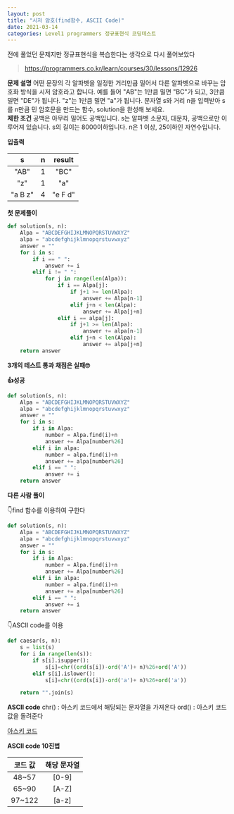 ```yaml
---
layout: post
title: "시저 암호(find함수, ASCII Code)"
date: 2021-03-14
categories: Level1 programmers 정규표현식 코딩테스트
---
```


전에 풀었던 문제지만 정규표현식을 복습한다는 생각으로 다시 풀어보았다

> https://programmers.co.kr/learn/courses/30/lessons/12926

**문제 설명**
어떤 문장의 각 알파벳을 일정한 거리만큼 밀어서 다른 알파벳으로 바꾸는 암호화 방식을 시저 암호라고 합니다. 예를 들어 "AB"는 1만큼 밀면 "BC"가 되고, 3만큼 밀면 "DE"가 됩니다. "z"는 1만큼 밀면 "a"가 됩니다. 문자열 s와 거리 n을 입력받아 s를 n만큼 민 암호문을 만드는 함수, solution을 완성해 보세요.<br>
**제한 조건**
공백은 아무리 밀어도 공백입니다.
s는 알파벳 소문자, 대문자, 공백으로만 이루어져 있습니다.
s의 길이는 8000이하입니다.
n은 1 이상, 25이하인 자연수입니다.

**입출력**

|    s    |  n  | result  |
| :-----: | :-: | :-----: |
|  "AB"   |  1  |  "BC"   |
|   "z"   |  1  |   "a"   |
| "a B z" |  4  | "e F d" |

**첫 문제풀이**

```python
def solution(s, n):
    Alpa = "ABCDEFGHIJKLMNOPQRSTUVWXYZ"
    alpa = "abcdefghijklmnopqrstuvwxyz"
    answer = ""
    for i in s:
        if i == " ":
            answer += i
        elif i != " ":
            for j in range(len(Alpa)):
                if i == Alpa[j]:
                    if j+1 >= len(Alpa):
                        answer += Alpa[n-1]
                    elif j+n < len(Alpa):
                        answer += Alpa[j+n]
                elif i == alpa[j]:
                    if j+1 >= len(Alpa):
                        answer += alpa[n-1]
                    elif j+n < len(Alpa):
                        answer += alpa[j+n]
    return answer
```

**3개의 테스트 통과
채점은 실패🙄**

**👍성공**

```python
def solution(s, n):
    Alpa = "ABCDEFGHIJKLMNOPQRSTUVWXYZ"
    alpa = "abcdefghijklmnopqrstuvwxyz"
    answer = ""
    for i in s:
        if i in Alpa:
            number = Alpa.find(i)+n
            answer += Alpa[number%26]
        elif i in alpa:
            number = alpa.find(i)+n
            answer += alpa[number%26]
        elif i == " ":
            answer += i
    return answer
```

**다른 사람 풀이**

👇find 함수를 이용하여 구한다

```python
def solution(s, n):
    Alpa = "ABCDEFGHIJKLMNOPQRSTUVWXYZ"
    alpa = "abcdefghijklmnopqrstuvwxyz"
    answer = ""
    for i in s:
        if i in Alpa:
            number = Alpa.find(i)+n
            answer += Alpa[number%26]
        elif i in alpa:
            number = alpa.find(i)+n
            answer += alpa[number%26]
        elif i == " ":
            answer += i
    return answer
```

👇ASCII code를 이용

```python
def caesar(s, n):
    s = list(s)
    for i in range(len(s)):
        if s[i].isupper():
            s[i]=chr((ord(s[i])-ord('A')+ n)%26+ord('A'))
        elif s[i].islower():
            s[i]=chr((ord(s[i])-ord('a')+ n)%26+ord('a'))

    return "".join(s)
```

**ASCII code**
chr() : 아스키 코드에서 해당되는 문자열을 가져온다
ord() : 아스키 코드값을 돌려준다

[아스키 코드](https://ko.wikipedia.org/wiki/ASCII)

**ASCII code 10진법**

| 코드 값 | 해당 문자열 |
| :-----: | :---------: |
|  48~57  |    [0-9]    |
|  65~90  |    [A-Z]    |
| 97~122  |    [a-z]    |
